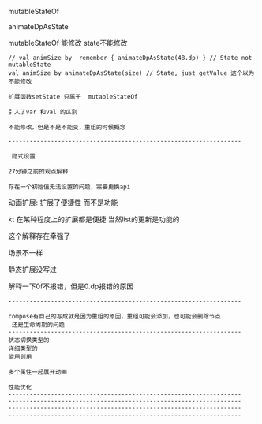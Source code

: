 


mutableStateOf

animateDpAsState

mutableStateOf 能修改  state不能修改

    // val animSize by  remember { animateDpAsState(48.dp) } // State not mutableState
    val animSize by animateDpAsState(size) // State, just getValue 这个以为不能修改

    扩展函数setState 只属于  mutableStateOf

    引入了var 和val 的区别

    不能修改，但是不是不能变，重组的时候概念

    ------------------------------------------------------------------

     隐式设置

    27分钟之前的观点解释

    存在一个初始值无法设置的问题，需要更换api


动画扩展:
 扩展了便捷性 而不是功能

 kt 在某种程度上的扩展都是便捷
 当然list的更新是功能的

   这个解释存在牵强了

  场景不一样


 静态扩展没写过


 解释一下0f不报错，但是0.dp报错的原因


    ------------------------------------------------------------------

    compose有自己的写成就是因为重组的原因，重组可能会添加，也可能会删除节点
     还是生命周期的问题
    ------------------------------------------------------------------
    状态切换类型的
    详细类型的
    能用则用

    多个属性一起展开动画

    性能优化
    ------------------------------------------------------------------
    ------------------------------------------------------------------
    ------------------------------------------------------------------
    ------------------------------------------------------------------














































